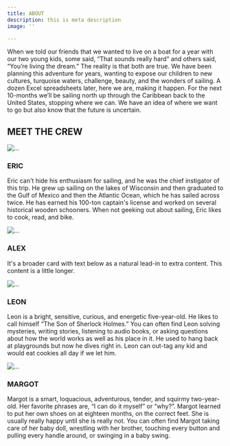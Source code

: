 ```yaml
---
title: ABOUT
description: this is meta description
image: ''

---
```

When we told our friends that we wanted to live on a boat for a year with our two young kids, some said, “That sounds really hard” and others said, “You’re living the dream.” The reality is that both are true. We have been planning this adventure for years, wanting to expose our children to new cultures, turquoise waters, challenge, beauty, and the wonders of sailing. A dozen Excel spreadsheets later, here we are, making it happen. For the next 10-months we’ll be sailing north up through the Caribbean back to the United States, stopping where we can. We have an idea of where we want to go but also know that the future is uncertain.

<section class="section-space">
<h2 class="text-center">MEET THE CREW</h2>
  
  <div class="row">
  <div class="col-sm-6">
    <div class="card">
      <img src="/images/pxl_20210910_211241726-portrait.jpg" class="card-img-top" alt="...">
      <div class="card-body">
        <h3 class="card-title text-center">ERIC</h3>
        <p class="card-text">Eric can't hide his enthusiasm for sailing, and he was the chief instigator of this trip. He grew up sailing on the lakes of Wisconsin and then graduated to the Gulf of Mexico and then the Atlantic Ocean, which he has sailed across twice. He has earned his 100-ton captain's license and worked on several historical wooden schooners. When not geeking out about sailing, Eric likes to cook, read, and bike.</p>
      </div>
    </div>
  </div>
  
  <div class="col-sm-6">
    <div class="card">
      <img src="/images/pxl_20210910_211241726-portrait.jpg" class="card-img-top" alt="...">
      <div class="card-body">
        <h3 class="card-title text-center">ALEX</h3>
        <p class="card-text">It's a broader card with text below as a natural lead-in to extra content. This content is a little longer.</p>
      </div>
    </div>
  </div>
</div>

<div class="row">
  <div class="col-sm-6">
    <div class="card">
      <img src="/images/pxl_20210910_211241726-portrait.jpg" class="card-img-top" alt="...">
      <div class="card-body">
        <h3 class="card-title text-center">LEON</h3>
        <p class="card-text">Leon is a bright, sensitive, curious, and energetic five-year-old. He likes to call himself “The Son of Sherlock Holmes.” You can often find Leon solving mysteries, writing stories, listening to audio books, or asking questions about how the world works as well as his place in it. He used to hang back at playgrounds but now he dives right in. Leon can out-tag any kid and would eat cookies all day if we let him. </p>
      </div>
    </div>
  </div>
  <div class="col-sm-6">
    <div class="card">
      <img src="/images/pxl_20210910_211241726-portrait.jpg" class="card-img-top" alt="...">
      <div class="card-body">
        <h3 class="card-title text-center">MARGOT</h3>
        <p class="card-text">Margot is a smart, loquacious, adventurous, tender, and squirmy two-year-old. Her favorite phrases are, “I can do it myself” or “why?”. Margot learned to put her own shoes on at eighteen months, on the correct feet. She is usually really happy until she is really not. You can often find Margot taking care of her baby doll, wrestling with her brother, touching every button and pulling every handle around, or swinging in a baby swing. </p>
      </div>
    </div>
  </div>
</div>
</section>
